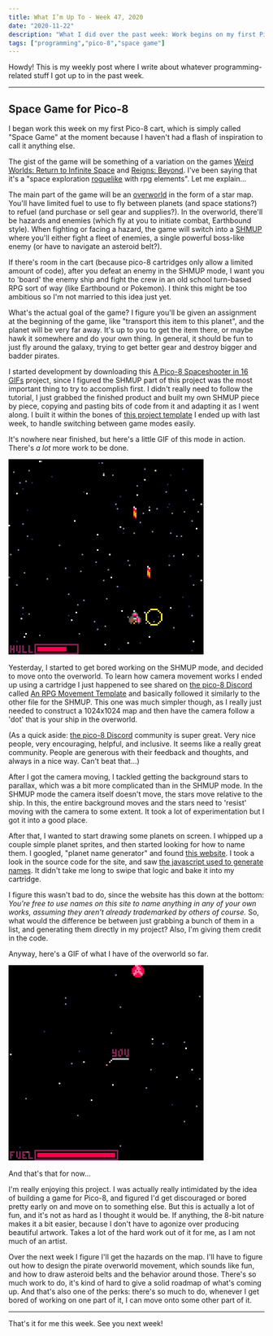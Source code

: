 ```yaml
---
title: What I’m Up To - Week 47, 2020
date: "2020-11-22"
description: "What I did over the past week: Work begins on my first Pico-8 cart!"
tags: ["programming","pico-8","space game"]
---
```


Howdy! This is my weekly post where I write about whatever programming-related stuff I got up to in the past week.

---

## Space Game for Pico-8

I began work this week on my first Pico-8 cart, which is simply called "Space Game" at the moment because I haven't had a flash of inspiration to call it anything else.

The gist of the game will be something of a variation on the games [Weird Worlds: Return to Infinite Space](https://store.steampowered.com/app/226120/Weird_Worlds_Return_to_Infinite_Space/) and [Reigns: Beyond](https://devolverdigital.com/games/reigns-beyond). I've been saying that it's a "space exploration [roguelike](https://en.wikipedia.org/wiki/Roguelike) with rpg elements". Let me explain...

The main part of the game will be an [overworld](https://en.wikipedia.org/wiki/Overworld) in the form of a star map. You'll have limited fuel to use to fly between planets (and space stations?) to refuel (and purchase or sell gear and supplies?). In the overworld, there'll be hazards and enemies (which fly at you to initiate combat, Earthbound style). When fighting or facing a hazard, the game will switch into a [SHMUP](https://en.wikipedia.org/wiki/Shoot_%27em_up) where you'll either fight a fleet of enemies, a single powerful boss-like enemy (or have to navigate an asteroid belt?).

If there's room in the cart (because pico-8 cartridges only allow a limited amount of code), after you defeat an enemy in the SHMUP mode, I want you to 'board' the enemy ship and fight the crew in an old school turn-based RPG sort of way (like Earthbound or Pokemon). I think this might be too ambitious so I'm not married to this idea just yet.

What's the actual goal of the game? I figure you'll be given an assignment at the beginning of the game, like "transport this item to this planet", and the planet will be very far away. It's up to you to get the item there, or maybe hawk it somewhere and do your own thing. In general, it should be fun to just fly around the galaxy, trying to get better gear and destroy bigger and badder pirates.

I started development by downloading this [A Pico-8 Spaceshooter in 16 GIFs](https://www.lexaloffle.com/bbs/?tid=3948) project, since I figured the SHMUP part of this project was the most important thing to try to accomplish first. I didn't really need to follow the tutorial, I just grabbed the finished product and built my own SHMUP piece by piece, copying and pasting bits of code from it and adapting it as I went along. I built it within the bones of [this project template](https://gist.github.com/amiantos/b41614c7156927a487f753fd2e0011f3) I ended up with last week, to handle switching between game modes easily.

It's nowhere near finished, but here's a little GIF of this mode in action. There's _a lot_ more work to be done.

![Space Game SHMUP Mode](space_game_shmup_mode.gif "Space Game SHMUP Mode")

Yesterday, I started to get bored working on the SHMUP mode, and decided to move onto the overworld. To learn how camera movement works I ended up using a cartridge I just happened to see shared on [the pico-8 Discord](https://discord.gg/pTUhf5tqcF) called [An RPG Movement Template](https://gist.github.com/amiantos/f314878361e9cbe86a02da584c315cc1) and basically followed it similarly to the other file for the SHMUP. This one was much simpler though, as I really just needed to construct a 1024x1024 map and then have the camera follow a 'dot' that is your ship in the overworld.

(As a quick aside: [the pico-8 Discord](https://discord.gg/pTUhf5tqcF) community is super great. Very nice people, very encouraging, helpful, and inclusive. It seems like a really great community. People are generous with their feedback and thoughts, and always in a nice way. Can't beat that...)

After I got the camera moving, I tackled getting the background stars to parallax, which was a bit more complicated than in the SHMUP mode. In the SHMUP mode the camera itself doesn't move, the stars move relative to the ship. In this, the entire background moves and the stars need to 'resist' moving with the camera to some extent. It took a lot of experimentation but I got it into a good place.

After that, I wanted to start drawing some planets on screen. I whipped up a couple simple planet sprites, and then started looking for how to name them. I googled, "planet name generator" and found [this website](https://www.fantasynamegenerators.com/planet_names.php). I took a look in the source code for the site, and saw [the javascript used to generate names](https://www.fantasynamegenerators.com/scripts/planetNames.js?fdsd). It didn't take me long to swipe that logic and bake it into my cartridge.

I figure this wasn't bad to do, since the website has this down at the bottom: *You're free to use names on this site to name anything in any of your own works, assuming they aren't already trademarked by others of course.* So, what would the difference be between just grabbing a bunch of them in a list, and generating them directly in my project? Also, I'm giving them credit in the code.

Anyway, here's a GIF of what I have of the overworld so far.

![Space Game Overworld Mode](space_game_overworld_mode.gif "Space Game Overworld Mode")

And that's that for now...

I'm really enjoying this project. I was actually really intimidated by the idea of building a game for Pico-8, and figured I'd get discouraged or bored pretty early on and move on to something else. But this is actually a lot of fun, and it's not as hard as I thought it would be. If anything, the 8-bit nature makes it a bit easier, because I don't have to agonize over producing beautiful artwork. Takes a lot of the hard work out of it for me, as I am not much of an artist.

Over the next week I figure I'll get the hazards on the map. I'll have to figure out how to design the pirate overworld movement, which sounds like fun, and how to draw asteroid belts and the behavior around those. There's so much work to do, it's kind of hard to give a solid roadmap of what's coming up. And that's also one of the perks: there's so much to do, whenever I get bored of working on one part of it, I can move onto some other part of it.

---

That's it for me this week. See you next week!
